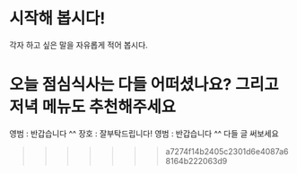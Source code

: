 # 시작해 봅시다!
각자 하고 싶은 말을 자유롭게 적어 봅시다.


오늘 점심식사는 다들 어떠셨나요? 그리고 저녁 메뉴도 추천해주세요
=======
영범 : 반갑습니다 ^^
장호 : 잘부탁드립니다!
영범 : 반갑습니다 ^^ 다들 글 써보세요
>>>>>>> a7274f14b2405c2301d6e4087a68164b222063d9
